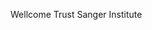 [//]: # (Created by ./bin/manage_files.pl from ./species/Schistosoma_rodhaini/PRJEB526/Schistosoma_rodhaini_PRJEB526.summary.html on Thu Jun 11 13:45:43 2020)
Wellcome Trust Sanger Institute
